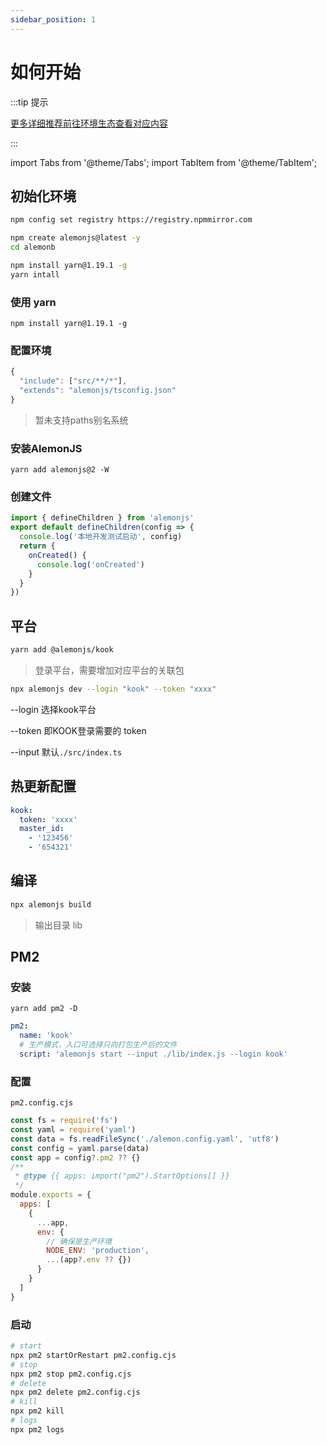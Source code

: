 ```yaml
---
sidebar_position: 1
---
```


# 如何开始

:::tip 提示

[更多详细推荐前往环境生态查看对应内容](/docs/intro)

:::

import Tabs from '@theme/Tabs';
import TabItem from '@theme/TabItem';

## 初始化环境

```sh title="国内镜像，已安装可忽视"
npm config set registry https://registry.npmmirror.com
```

<Tabs>
  <TabItem value="start-a" label="快速开始" default>

```sh title="创建模版"
npm create alemonjs@latest -y
cd alemonb
```

```sh title="加载依赖"
npm install yarn@1.19.1 -g
yarn intall
```

  </TabItem>

  <TabItem value="start-b" label="重新开始" default>

### 使用 yarn

```shell
npm install yarn@1.19.1 -g
```

### 配置环境

```ts title="./tsconfig.json"
{
  "include": ["src/**/*"],
  "extends": "alemonjs/tsconfig.json"
}
```

> 暂未支持paths别名系统

### 安装AlemonJS

```shell
yarn add alemonjs@2 -W
```

### 创建文件

```ts title="./src/index.ts"
import { defineChildren } from 'alemonjs'
export default defineChildren(config => {
  console.log('本地开发测试启动', config)
  return {
    onCreated() {
      console.log('onCreated')
    }
  }
})
```

## 平台

```sh tiitle="安装kook"
yarn add @alemonjs/kook
```

> 登录平台，需要增加对应平台的关联包

  </TabItem>
</Tabs>

```sh title="开发模式启动"
npx alemonjs dev --login "kook" --token "xxxx"
```

--login 选择kook平台

--token 即KOOK登录需要的 token

--input 默认`./src/index.ts`

## 热更新配置

```yaml title="lemon.config.yaml"
kook:
  token: 'xxxx'
  master_id:
    - '123456'
    - '654321'
```

## 编译

```sh titile="编译模式运行"
npx alemonjs build
```

> 输出目录 lib

## PM2

### 安装

```shell
yarn add pm2 -D
```

```yaml title="alemon.config.yaml"
pm2:
  name: 'kook'
  # 生产模式，入口可选择只向打包生产后的文件
  script: 'alemonjs start --input ./lib/index.js --login kook'
```

### 配置

`pm2.config.cjs`

```js title="pm2.config.cjs"
const fs = require('fs')
const yaml = require('yaml')
const data = fs.readFileSync('./alemon.config.yaml', 'utf8')
const config = yaml.parse(data)
const app = config?.pm2 ?? {}
/**
 * @type {{ apps: import("pm2").StartOptions[] }}
 */
module.exports = {
  apps: [
    {
      ...app,
      env: {
        // 确保是生产环境
        NODE_ENV: 'production',
        ...(app?.env ?? {})
      }
    }
  ]
}
```

### 启动

```sh
# start
npx pm2 startOrRestart pm2.config.cjs
# stop
npx pm2 stop pm2.config.cjs
# delete
npx pm2 delete pm2.config.cjs
# kill
npx pm2 kill
# logs
npx pm2 logs
```
